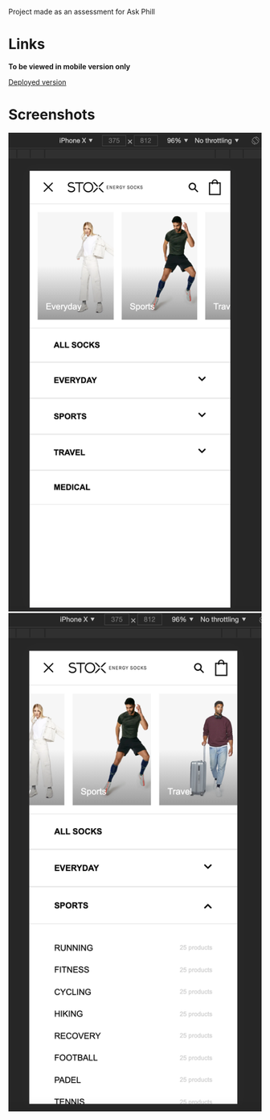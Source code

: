 Project made as an assessment for Ask Phill

# Links

**To be viewed in mobile version only**

[Deployed version](https://stox-menu-d28vmgrhn-avizmarques.vercel.app/)

# Screenshots

![screenshot 1](public/screenshot1.png)
![screenshot 2](public/screenshot2.png)
